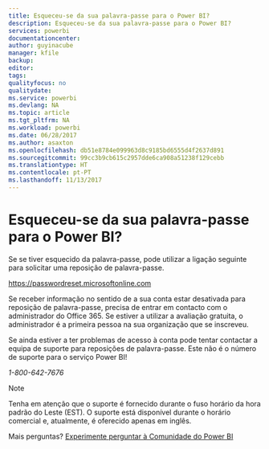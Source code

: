 ```yaml
---
title: Esqueceu-se da sua palavra-passe para o Power BI?
description: Esqueceu-se da sua palavra-passe para o Power BI?
services: powerbi
documentationcenter: 
author: guyinacube
manager: kfile
backup: 
editor: 
tags: 
qualityfocus: no
qualitydate: 
ms.service: powerbi
ms.devlang: NA
ms.topic: article
ms.tgt_pltfrm: NA
ms.workload: powerbi
ms.date: 06/28/2017
ms.author: asaxton
ms.openlocfilehash: db51e8784e099963d8c9185bd6555d4f2637d891
ms.sourcegitcommit: 99cc3b9cb615c2957dde6ca908a51238f129cebb
ms.translationtype: HT
ms.contentlocale: pt-PT
ms.lasthandoff: 11/13/2017
---
```

# <a name="forgot-your-password-for-power-bi"></a>Esqueceu-se da sua palavra-passe para o Power BI?
Se se tiver esquecido da palavra-passe, pode utilizar a ligação seguinte para solicitar uma reposição de palavra-passe.

<https://passwordreset.microsoftonline.com>

Se receber informação no sentido de a sua conta estar desativada para reposição de palavra-passe, precisa de entrar em contacto com o administrador do Office 365. Se estiver a utilizar a avaliação gratuita, o administrador é a primeira pessoa na sua organização que se inscreveu.

Se ainda estiver a ter problemas de acesso à conta pode tentar contactar a equipa de suporte para reposições de palavra-passe. Este não é o número de suporte para o serviço Power BI!

*1-800-642-7676*

> [!NOTE]
> Tenha em atenção que o suporte é fornecido durante o fuso horário da hora padrão do Leste (EST). O suporte está disponível durante o horário comercial e, atualmente, é oferecido apenas em inglês.
> 
> 

Mais perguntas? [Experimente perguntar à Comunidade do Power BI](http://community.powerbi.com/)

